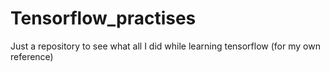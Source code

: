 # Tensorflow_practises
Just a repository to see what all I did while learning tensorflow (for my own reference)
